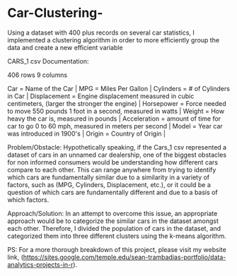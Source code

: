 # Car-Clustering-
Using a dataset with 400 plus records on several car statistics, I implemented a clustering algorithm in order to more efficiently group the data and create a new efficient variable 


CARS_1 csv Documentation:

406 rows 
9 columns 

Car = Name of the Car |
MPG = Miles Per Gallon |
Cylinders = # of Cylinders in Car |
Displacement = Engine displacement measured in cubic centimeters, (larger the stronger the engine) |
Horsepower = Force needed to move 550 pounds 1 foot in a second, measured in watts |
Weight = How heavy the car is, measured in pounds |
Acceleration = amount of time for car to go 0 to 60 mph, measured in meters per second |
Model = Year car was introduced in 1900's |
Origin = Country of Origin |


Problem/Obstacle: 
Hypothetically speaking, if the Cars_1 csv represented a dataset of cars in an unnamed car dealership, 
one of the biggest obstacles for non informed consumers would be understanding how different cars compare to each other. 
This can range anywhere from trying to identify which cars are fundamentally similar due to a similarity in a  variety of factors, such as 
(MPG, Cylinders, Displacement, etc.), or it could be a question of which cars are fundamentally different and due to a basis of which factors.


Approach/Solution: In an attempt to overcome this issue, an appropriate approach would be to categorize the similar cars in the dataset amongst each other. 
Therefore, I divided the population of cars in the dataset, and categorized them into three different clusters using the k-means algorithm.

PS: For a more thorough breakdown of this project, please visit my website link, (https://sites.google.com/temple.edu/sean-trambadias-portfolio/data-analytics-projects-in-r).
